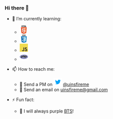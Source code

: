 ### Hi there 👋

- 🌱 I’m currently learning:
  - <img width="26px" src="https://raw.githubusercontent.com/github/explore/80688e429a7d4ef2fca1e82350fe8e3517d3494d/topics/html/html.png" alt="HTML5">
  - <img width="26px" src="https://raw.githubusercontent.com/github/explore/80688e429a7d4ef2fca1e82350fe8e3517d3494d/topics/css/css.png" alt="CSS3">
  - <img width="26px" src="https://raw.githubusercontent.com/github/explore/80688e429a7d4ef2fca1e82350fe8e3517d3494d/topics/javascript/javascript.png" alt="JavaScript">
  - <img width="26px" src="https://raw.githubusercontent.com/github/explore/80688e429a7d4ef2fca1e82350fe8e3517d3494d/topics/php/php.png" alt="PHP">

- 📫 How to reach me:
  - 💬 Send a PM on <img width="26px" src="https://raw.githubusercontent.com/github/explore/80688e429a7d4ef2fca1e82350fe8e3517d3494d/topics/twitter/twitter.png" alt="Twitter"> [@uinsfireme](https://twitter.com/uinsfireme)
  - 📧 Send an email on [uinsfireme@gmail.com](mailto:uinsfireme@gmail.com)

- ⚡ Fun fact:
  - 💜 I will always purple [BTS](https://twitter.com/BTS_twt)!
